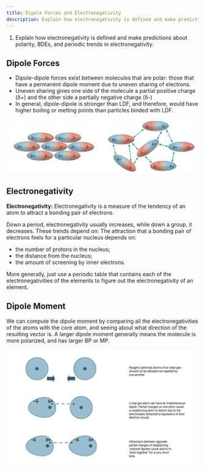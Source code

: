 ```yaml
---
title: Dipole Forces and Electronegativity
description: Explain how electronegativity is defined and make predictions about polarity, BDEs, and periodic trends in electronegativity.
---
```


1. Explain how electronegativity is defined and make predictions about polarity, BDEs, and periodic trends in electronegativity.

## Dipole Forces

- Dipole-dipole forces exist between molecules that are polar: those that have a permanent dipole moment due to uneven sharing of electrons.
- Uneven sharing gives one side of the molecule a partial positive charge (δ+) and the other side a partially negative charge (δ-)
- In general, dipole-dipole is stronger than LDF, and therefore, would have higher boiling or melting points than particles binded with LDF.

![Dipole-Dipole](../../../assets/dipoledipole.jpg)

## Electronegativity

**Electronegativity:** Electronegativity is a measure of the tendency of an atom to attract a bonding pair of electrons.

Down a period, electronegativity usually increases, while down a group, it decreases. These trends depend on:
The attraction that a bonding pair of electrons feels for a particular nucleus depends on:
- the number of protons in the nucleus;
- the distance from the nucleus;
- the amount of screening by inner electrons.

More generally, just use a periodic table that contains each of the electronegativities of the elements to figure out the electronegativity of an element.

## Dipole Moment
We can compute the dipole moment by comparing all the electronegativities of the atoms with the core atom, and seeing about what direction of the resulting vector is. A larger dipole moment generally means the molecule is more polarized, and has larger BP or MP.

![LDF](../../../assets/LDF.png)